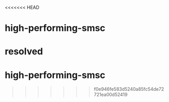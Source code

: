 <<<<<<< HEAD
# high-performing-smsc

resolved
=======
# high-performing-smsc
>>>>>>> f0e946fe583d5240a85fc54de72721ea00d52419
